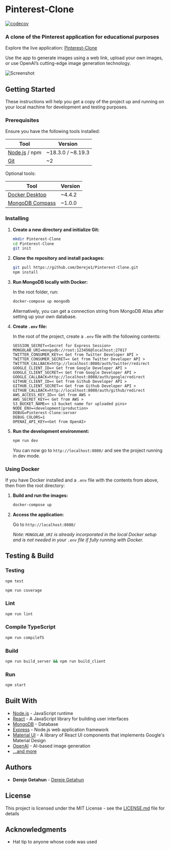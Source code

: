 # Pinterest-Clone

[![codecov](https://codecov.io/gh/Dereje1/Pinterest-Clone/branch/master/graph/badge.svg?token=k3bnvXaDh3)](https://codecov.io/gh/Dereje1/Pinterest-Clone)

### A clone of the Pinterest application for educational purposes

Explore the live application: [Pinterest-Clone](https://pinterest-clone-oct6.onrender.com/)

Use the app to generate images using a web link, upload your own images, or use OpenAI’s cutting-edge image generation technology.

![Screenshot](https://github.com/Dereje1/Pinterest-Clone/assets/23533048/e5849734-ec10-4a32-ba0b-1230a8cfb489)

## Getting Started

These instructions will help you get a copy of the project up and running on your local machine for development and testing purposes.

### Prerequisites

Ensure you have the following tools installed:

| Tool                                       | Version   |
|--------------------------------------------|-----------|
| [Node.js](https://nodejs.org/) / npm       | ~18.3.0 / ~8.19.3 |
| [Git](https://git-scm.com/)                | ~2        |

Optional tools:

| Tool                                       | Version   |
|--------------------------------------------|-----------|
| [Docker Desktop](https://www.docker.com/products/docker-desktop) | ~4.4.2 |
| [MongoDB Compass](https://www.mongodb.com/products/compass) | ~1.0.0 |

### Installing

1. **Create a new directory and initialize Git:**

    ```sh
    mkdir Pinterest-Clone
    cd Pinterest-Clone
    git init
    ```

2. **Clone the repository and install packages:**

    ```sh
    git pull https://github.com/Dereje1/Pinterest-Clone.git
    npm install
    ```

3. **Run MongoDB locally with Docker:**

    In the root folder, run:

    ```sh
    docker-compose up mongodb
    ```

    Alternatively, you can get a connection string from MongoDB Atlas after setting up your own database.

4. **Create `.env` file:**

    In the root of the project, create a `.env` file with the following contents:

    ```env
    SESSION_SECRET=<Secret for Express Session>
    MONGOLAB_URI=mongodb://root:123456@localhost:27017
    TWITTER_CONSUMER_KEY=< Get from Twitter Developer API >
    TWITTER_CONSUMER_SECRET=< Get from Twitter Developer API >
    TWITTER_CALLBACK=http://localhost:8080/auth/twitter/redirect
    GOOGLE_CLIENT_ID=< Get from Google Developer API >
    GOOGLE_CLIENT_SECRET=< Get from Google Developer API >
    GOOGLE_CALLBACK=http://localhost:8080/auth/google/redirect
    GITHUB_CLIENT_ID=< Get from Github Developer API >
    GITHUB_CLIENT_SECRET=< Get from Github Developer API >
    GITHUB_CALLBACK=http://localhost:8080/auth/github/redirect
    AWS_ACCESS_KEY_ID=< Get from AWS >
    AWS_SECRET_KEY=< Get from AWS >
    S3_BUCKET_NAME=< s3 bucket name for uploaded pins>
    NODE_ENV=<development|production>
    DEBUG=Pinterest-Clone:server
    DEBUG_COLORS=1
    OPENAI_API_KEY=<Get from OpenAI>
    ```

5. **Run the development environment:**

    ```sh
    npm run dev
    ```

    You can now go to `http://localhost:8080/` and see the project running in dev mode.

### Using Docker

If you have Docker installed and a `.env` file with the contents from above, then from the root directory:

1. **Build and run the images:**

    ```sh
    docker-compose up
    ```

2. **Access the application:**

    Go to `http://localhost:8080/`

    *Note: `MONGOLAB_URI` is already incorporated in the local Docker setup and is not needed in your `.env` file if fully running with Docker.*

## Testing & Build

### Testing

```sh
npm test
```

```sh
npm run coverage
```

### Lint

```sh
npm run lint
```

### Compile TypeScript

```sh
npm run compileTS
```

### Build

```sh
npm run build_server && npm run build_client
```

### Run

```sh
npm start
```

## Built With

* [Node.js](https://nodejs.org/) - JavaScript runtime
* [React](https://reactjs.org/) - A JavaScript library for building user interfaces
* [MongoDB](https://www.mongodb.com/) - Database
* [Express](https://expressjs.com/) - Node.js web application framework
* [Material UI](https://mui.com/) - A library of React UI components that implements Google's Material Design
* [OpenAI](https://www.openai.com/) - AI-based image generation
* [...and more](https://github.com/Dereje1/Pinterest-Clone/blob/master/package.json)

## Authors

* **Dereje Getahun** - [Dereje Getahun](https://github.com/Dereje1)

## License

This project is licensed under the MIT License - see the [LICENSE.md](LICENSE.md) file for details

## Acknowledgments

* Hat tip to anyone whose code was used
